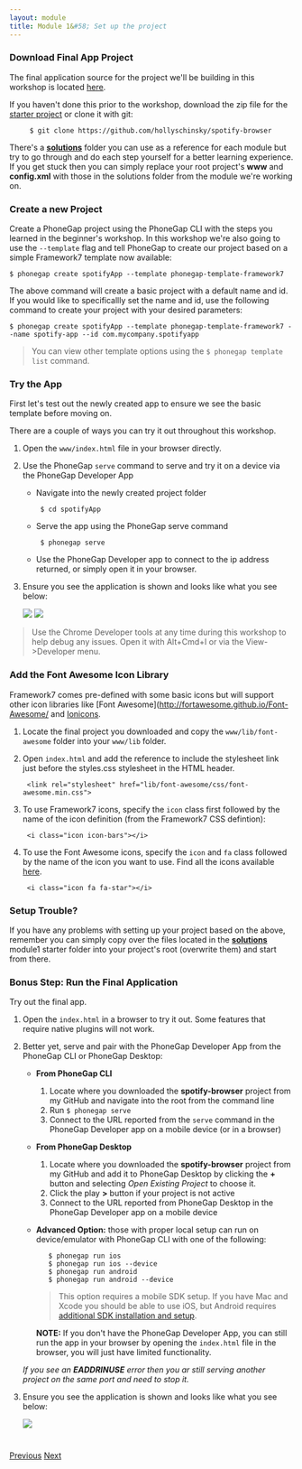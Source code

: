 ```yaml
---
layout: module
title: Module 1&#58; Set up the project
---
```

### Download Final App Project
The final application source for the project we'll be building in this workshop is located [here](https://github.com/hollyschinsky/spotify-browser).

If you haven't done this prior to the workshop, download the zip file for the [starter project](https://github.com/hollyschinsky/spotify-browser/archive/master.zip) 
or clone it with git:
   
         $ git clone https://github.com/hollyschinsky/spotify-browser
           
There's a **[solutions](https://github.com/hollyschinsky/spotify-browser/tree/master/solutions)** folder you can use as a reference for each
 module but try to go through and do each step yourself for a better learning experience. If you get stuck then you can simply replace your root project's **www** and **config.xml** with those in the solutions folder from the module
 we're working on.

### Create a new Project
Create a PhoneGap project using the PhoneGap CLI with the steps you learned in the beginner's workshop. In this workshop we're also
going to use the `--template` flag and tell PhoneGap to create our project based on a simple Framework7 template now available: 
        
    $ phonegap create spotifyApp --template phonegap-template-framework7      
       
The above command will create a basic project with a default name and id. If you would like to specificallly set the name and id, use the following
command to create your project with your desired parameters:
          
    $ phonegap create spotifyApp --template phonegap-template-framework7 --name spotify-app --id com.mycompany.spotifyapp

> You can view other template options using the `$ phonegap template list` command.

### Try the App
First let's test out the newly created app to ensure we see the basic template before moving on. 

There are a couple of ways you can try it out throughout this workshop. 

1. Open the `www/index.html` file in your browser directly. 

2. Use the PhoneGap `serve` command to serve and try it on a device via the PhoneGap Developer App
        
   - Navigate into the newly created project folder

          $ cd spotifyApp

   - Serve the app using the PhoneGap serve command
                
          $ phonegap serve

   - Use the PhoneGap Developer app to connect to the ip address returned, or simply open it in your browser.  
                        
5. Ensure you see the application is shown and looks like what you see below: 

   <img class="screenshot" src="images/f7-tpl.png"/>
   <img class="screenshot" src="images/f7-tpl2.png"/>

>Use the Chrome Developer tools at any time during this workshop to help debug any issues. Open it with Alt+Cmd+I or via the View->Developer menu. 


### Add the Font Awesome Icon Library

Framework7 comes pre-defined with some basic icons but will support other icon libraries like [Font Awesome](http://fortawesome.github.io/Font-Awesome/ 
and [Ionicons](http://ionicons.com/).

1. Locate the final project you downloaded and copy the `www/lib/font-awesome` folder into your `www/lib` folder.
   
2. Open `index.html` and add the reference to include the stylesheet link just before the styles.css stylesheet in the HTML header.   
      
        <link rel="stylesheet" href="lib/font-awesome/css/font-awesome.min.css">
        
3. To use Framework7 icons, specify the `icon` class first followed by the name of the icon definition (from the Framework7 CSS defintion):
        
        <i class="icon icon-bars"></i>

4. To use the Font Awesome icons, specify the `icon` and `fa` class followed by the name of the icon you want to use. Find all the icons available
[here](http://fortawesome.github.io/Font-Awesome/icons/). 
        
        <i class="icon fa fa-star"></i> 

### Setup Trouble?        
If you have any problems with setting up your project based on the above, remember you can simply copy over the files located in the **[solutions](https://github.com/hollyschinsky/spotify-browser/tree/master/solutions)** 
module1 starter folder into your project's root (overwrite them) and start from there. 

### Bonus Step: Run the Final Application
Try out the final app.  

1. Open the `index.html` in a browser to try it out. Some features that require native plugins will not work. 
1. Better yet, serve and pair with the PhoneGap Developer App from the PhoneGap CLI or PhoneGap Desktop:  
  
   - **From PhoneGap CLI** 
     1. Locate where you downloaded the **spotify-browser** project from my GitHub and navigate into the root from the command line          
     2. Run `$ phonegap serve`
     3. Connect to the URL reported from the `serve` command in the PhoneGap Developer app on a mobile device (or in a browser)

     
   - **From PhoneGap Desktop**
     1. Locate where you downloaded the **spotify-browser** project from my GitHub and add it to PhoneGap Desktop by clicking the **+** button
     and selecting *Open Existing Project* to choose it. 
     2. Click the play **>** button if your project is not active 
     3. Connect to the URL reported from PhoneGap Desktop in the PhoneGap Developer app on a mobile device
            
   - **Advanced Option:** those with proper local setup can run on device/emulator with PhoneGap CLI with one of the following:
        
            $ phonegap run ios
            $ phonegap run ios --device
            $ phonegap run android             
            $ phonegap run android --device               
      
      >This option requires a mobile SDK setup. If you have Mac and Xcode you should be able to use iOS, but Android requires [additional SDK installation and setup](http://developer.android.com/sdk). 

       **NOTE:** If you don't have the PhoneGap Developer App, you can still run the app in your browser by opening the `index.html` file in the browser, you will just have limited 
       functionality.    

    *If you see an **EADDRINUSE** error then you ar still serving another project on the same port and need to stop it.*

2. Ensure you see the application is shown and looks like what you see below: 

   <img class="screenshot-lg" src="images/main2.png"/>   
 

<div class="row" style="margin-top:40px;">
<div class="col-sm-12">
<a href="index.html" class="btn btn-default"><i class="glyphicon glyphicon-chevron-left"></i> Previous</a>
<a href="module2.html" class="btn btn-default pull-right">Next <i class="glyphicon
glyphicon-chevron-right"></i></a>
</div>
</div>

